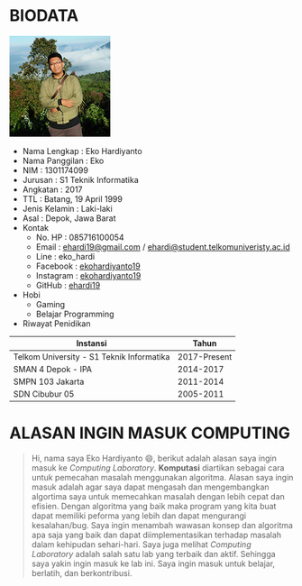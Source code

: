 # BIODATA

![Profile](eko.jpg)

- Nama Lengkap    : Eko Hardiyanto
- Nama Panggilan  : Eko
- NIM             : 1301174099
- Jurusan         : S1 Teknik Informatika
- Angkatan        : 2017
- TTL             : Batang, 19 April 1999
- Jenis Kelamin   : Laki-laki
- Asal            : Depok, Jawa Barat
- Kontak
  - No. HP          : 085716100054
  - Email           : ehardi19@gmail.com / ehardi@student.telkomuniveristy.ac.id
  - Line            : eko_hardi
  - Facebook        : [ekohardiyanto19](https://web.facebook.com/ekohardiyanto19)
  - Instagram       : [ekohardiyanto19](https://www.instagram.com/ekohardiyanto19)
  - GitHub          : [ehardi19](https://github.com/ehardi19)
- Hobi
  - Gaming
  - Belajar Programming
- Riwayat Penidikan

Instansi     | Tahun
------------ | -------------
Telkom University - S1 Teknik Informatika | 2017-Present
SMAN 4 Depok - IPA | 2014-2017
SMPN 103 Jakarta  | 2011-2014
SDN Cibubur 05  | 2005-2011

# ALASAN INGIN MASUK COMPUTING

> Hi, nama saya Eko Hardiyanto :smile:, berikut adalah alasan saya ingin masuk ke _Computing Laboratory_. **Komputasi** diartikan sebagai cara untuk pemecahan masalah menggunakan algoritma. Alasan saya ingin masuk adalah agar saya dapat mengasah dan mengembangkan algortima saya untuk memecahkan masalah dengan lebih cepat dan efisien. Dengan algoritma yang baik maka program yang kita buat dapat memiliki peforma yang lebih dan dapat mengurangi kesalahan/bug. Saya ingin menambah wawasan konsep dan algoritma apa saja yang baik dan dapat diimplementasikan terhadap masalah dalam kehipudan sehari-hari. Saya juga melihat *Computing Laboratory* adalah salah satu lab yang terbaik dan aktif. Sehingga saya yakin ingin masuk ke lab ini. Saya ingin masuk untuk belajar, berlatih, dan berkontribusi.
